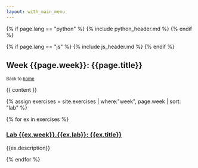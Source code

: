 ```yaml
---
layout: with_main_menu
---
```


{% if page.lang == "python" %}
    {% include python_header.md %}
{% endif %}

{% if page.lang == "js" %}
    {% include js_header.md %}
{% endif %}

<section>
<h2> Week {{page.week}}: {{page.title}}</h2>
<small>
Back to <a href="{{"/" | relative_url }}">home</a>
</small>

{{ content }}

{% assign exercises = site.exercises | where:"week", page.week | sort: "lab" %}

{% for ex in exercises %}

<h3><a href="{{ex.url}}">Lab {{ex.week}}.{{ex.lab}}: {{ex.title}}</a></h3>

<p>{{ex.description}}</p>

{% endfor %}

</section>
